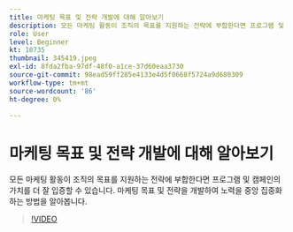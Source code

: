 ```yaml
---
title: 마케팅 목표 및 전략 개발에 대해 알아보기
description: 모든 마케팅 활동이 조직의 목표를 지원하는 전략에 부합한다면 프로그램 및 캠페인의 가치를 더 잘 입증할 수 있습니다.
role: User
level: Beginner
kt: 10735
thumbnail: 345419.jpeg
exl-id: 8fda2fba-97df-48f0-a1ce-37d60eaa3730
source-git-commit: 98ead59ff285e4133e4d5f0668f5724a9d680309
workflow-type: tm+mt
source-wordcount: '86'
ht-degree: 0%

---
```


# 마케팅 목표 및 전략 개발에 대해 알아보기

모든 마케팅 활동이 조직의 목표를 지원하는 전략에 부합한다면 프로그램 및 캠페인의 가치를 더 잘 입증할 수 있습니다. 마케팅 목표 및 전략을 개발하여 노력을 중앙 집중화하는 방법을 알아봅니다.

>[!VIDEO](https://video.tv.adobe.com/v/345419/?quality=12&learn=on)
